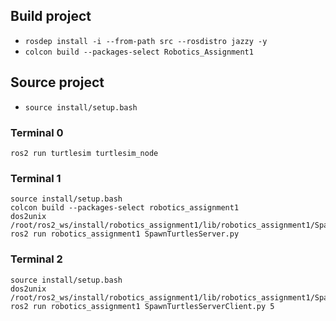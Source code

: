 ## Build project
- ```rosdep install -i --from-path src --rosdistro jazzy -y```
- ```colcon build --packages-select Robotics_Assignment1```


## Source project
- ```source install/setup.bash```


### Terminal 0
```
ros2 run turtlesim turtlesim_node
```

### Terminal 1
```
source install/setup.bash
colcon build --packages-select robotics_assignment1
dos2unix /root/ros2_ws/install/robotics_assignment1/lib/robotics_assignment1/SpawnTurtlesServer.py
ros2 run robotics_assignment1 SpawnTurtlesServer.py
```
### Terminal 2

```
source install/setup.bash
dos2unix /root/ros2_ws/install/robotics_assignment1/lib/robotics_assignment1/SpawnTurtlesServerClient.py
ros2 run robotics_assignment1 SpawnTurtlesServerClient.py 5
```

